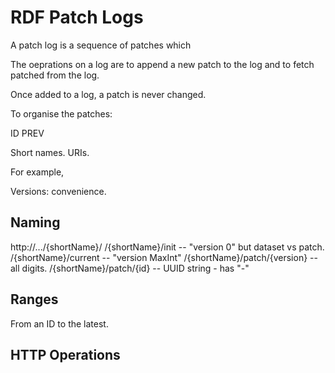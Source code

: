 # RDF Patch Logs

A patch log is a sequence of patches which 

The oeprations on a log are to append a new patch to the log and to
fetch patched from the log.

Once added to a log, a patch is never changed.

To organise the patches:

ID
PREV

Short names. URIs.

For example, 

Versions: convenience.

## Naming

http://.../{shortName}/
          /{shortName}/init -- "version 0" but dataset vs patch.
          /{shortName}/current --  "version MaxInt"
          /{shortName}/patch/{version} -- all digits.
          /{shortName}/patch/{id} -- UUID string - has "-"

## Ranges

From an ID to the latest.

## HTTP Operations
